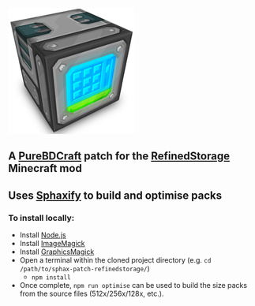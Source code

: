 ![RefinedStorage PureBDCraft Patch](./Patch-Preview-256x.png)

## A [PureBDCraft](http://bdcraft.net/) patch for the [RefinedStorage](https://minecraft.curseforge.com/projects/refined-storage) Minecraft mod

## Uses [Sphaxify](https://github.com/GrumpyPirate/Sphaxify) to build and optimise packs
### To install locally:
- Install [Node.js](https://nodejs.org/en/)
- Install [ImageMagick](http://www.imagemagick.org/script/binary-releases.php)
- Install [GraphicsMagick](http://www.graphicsmagick.org/download.html)
- Open a terminal within the cloned project directory (e.g. `cd /path/to/sphax-patch-refinedstorage/`)
  - `npm install`
- Once complete, `npm run optimise` can be used to build the size packs from the source files (512x/256x/128x, etc.).

